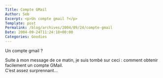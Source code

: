 ```yaml
--- 
Title: Compte GMail
Author: Seb
Excerpt: <p>Un compte gmail ?</p>
Template: post
Permalink: /blog/archives/2004/09/24/compte-gmail
Date: 2004-09-24T11:24:18+00:00
Categories: Goodies
--- 
```


Un compte gmail ?

<!--more-->

Suite &agrave; mon message de ce matin, je suis tomb&eacute; sur ceci&nbsp;: comment obtenir facilement un compte GMail.  
C&rsquo;est assez surprennant&#8230;